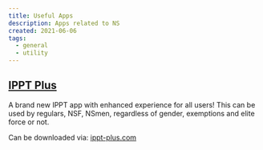 ```yaml
---
title: Useful Apps
description: Apps related to NS
created: 2021-06-06
tags:
  - general
  - utility
---
```



## [IPPT Plus](https://ippt-plus.com/)

A brand new IPPT app with enhanced experience for all users! This can be used by regulars, NSF, NSmen, regardless of gender, exemptions and elite force or not.

Can be downloaded via: [ippt-plus.com](https://ippt-plus.com/)

<youtube-video id="is5PuWIPTbc"></youtube-video>